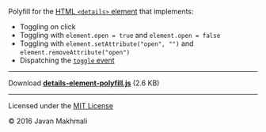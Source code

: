 Polyfill for the [HTML `<details>` element](https://developer.mozilla.org/en-US/docs/Web/HTML/Element/details) that implements:

 * Toggling on click
 * Toggling with `element.open = true` and `element.open = false`
 * Toggling with `element.setAttribute("open", "")` and `element.removeAttribute("open")`
 * Dispatching the [`toggle` event](http://www.w3schools.com/jsref/event_ontoggle.asp)

---

Download **[details-element-polyfill.js](dist/details-element-polyfill.js)** (2.6 KB)

---

Licensed under the [MIT License](LICENSE)

© 2016 Javan Makhmali
